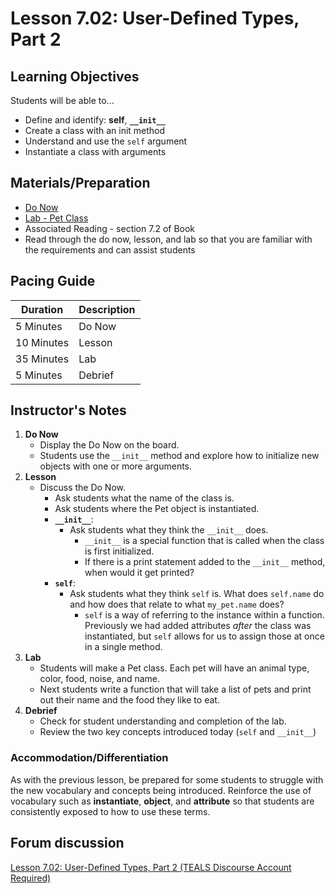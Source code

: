 # Lesson 7.02: User-Defined Types, Part 2

## Learning Objectives
Students will be able to... 
* Define and identify: **self**, **`__init__`**
* Create a class with an init method
* Understand and use the `self` argument 
* Instantiate a class with arguments

## Materials/Preparation
* [Do Now]
* [Lab - Pet Class]
* Associated Reading - section 7.2 of Book
* Read through the do now, lesson, and lab so that you are familiar with the requirements and can assist students

## Pacing Guide
| **Duration**   | **Description** |
| ---------- | ----------- |
| 5 Minutes  | Do Now      |
| 10 Minutes | Lesson      |
| 35 Minutes | Lab         |
| 5 Minutes | Debrief  |

## Instructor's Notes

1. **Do Now**
    * Display the Do Now on the board.
    * Students use the `__init__` method and explore how to initialize new objects with one or more arguments. 
2. **Lesson**
	* Discuss the Do Now.
		* Ask students what the name of the class is. 
		* Ask students where the Pet object is instantiated. 
		* **`__init__`**: 
			* Ask students what they think the `__init__`  does. 
			    * `__init__` is a special function that is called when the class is first initialized. 
			    * If there is a print statement added to the `__init__` method, when would it get printed? 
		* **`self`**: 
			* Ask students what they think `self` is. What does `self.name` do and how does that relate to what `my_pet.name` does? 
			    * `self` is a way of referring to the instance within a function. Previously we had added attributes *after* the class was instantiated, but `self` allows for us to assign those at once in a single method.
3. **Lab**	
	* Students will make a Pet class. Each pet will have an animal type, color, food, noise, and name. 
	* Next students write a function that will take a list of pets and print out their name and the food they like to eat.
4. **Debrief**
    * Check for student understanding and completion of the lab.	
    * Review the two key concepts introduced today (`self` and `__init__`)

### Accommodation/Differentiation

As with the previous lesson, be prepared for some students to struggle with the new vocabulary and concepts being introduced. Reinforce the use of vocabulary such as **instantiate**, **object**, and **attribute** so that students are consistently exposed to how to use these terms.  

## Forum discussion
[Lesson 7.02: User-Defined Types, Part 2 (TEALS Discourse Account Required)](https://forums.tealsk12.org/c/2nd-semester-unit-7-classes/lesson-7-02-user-defined-types-part-2)
  
[Do Now]:do_now.md
[Lab - Pet Class]:lab.md
